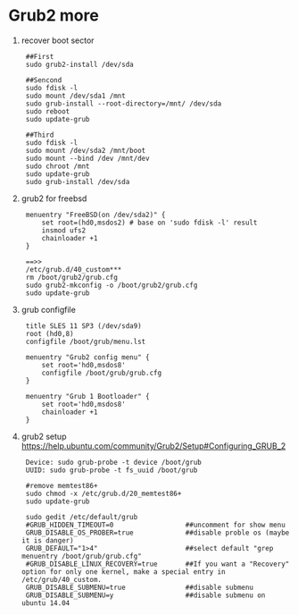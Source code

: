 Grub2 more
===================

1. recover boot sector

        ##First
        sudo grub2-install /dev/sda

        ##Sencond
        sudo fdisk -l
        sudo mount /dev/sda1 /mnt
        sudo grub-install --root-directory=/mnt/ /dev/sda
        sudo reboot
        sudo update-grub

        ##Third
        sudo fdisk -l
        sudo mount /dev/sda2 /mnt/boot
        sudo mount --bind /dev /mnt/dev
        sudo chroot /mnt
        sudo update-grub
        sudo grub-install /dev/sda

2. grub2 for freebsd

        menuentry "FreeBSD(on /dev/sda2)" {
            set root=(hd0,msdos2) # base on 'sudo fdisk -l' result 
            insmod ufs2
            chainloader +1
        }

        ==>>
        /etc/grub.d/40_custom***
        rm /boot/grub2/grub.cfg
        sudo grub2-mkconfig -o /boot/grub2/grub.cfg
        sudo update-grub

3. grub configfile

        title SLES 11 SP3 (/dev/sda9)
	    root (hd0,8)
	    configfile /boot/grub/menu.lst

        menuentry "Grub2 config menu" {
            set root='hd0,msdos8'
            configfile /boot/grub/grub.cfg
        }

        menuentry "Grub 1 Bootloader" {
            set root='hd0,msdos8'
            chainloader +1
        }

4. grub2 setup
        https://help.ubuntu.com/community/Grub2/Setup#Configuring_GRUB_2

        Device: sudo grub-probe -t device /boot/grub
        UUID: sudo grub-probe -t fs_uuid /boot/grub

        #remove memtest86+
        sudo chmod -x /etc/grub.d/20_memtest86+
        sudo update-grub

        sudo gedit /etc/default/grub
        #GRUB_HIDDEN_TIMEOUT=0                  ##uncomment for show menu
        GRUB_DISABLE_OS_PROBER=true             ##disable proble os (maybe it is danger)
        GRUB_DEFAULT="1>4"                      ##select default "grep menuentry /boot/grub/grub.cfg"
        #GRUB_DISABLE_LINUX_RECOVERY=true       ##If you want a "Recovery" option for only one kernel, make a special entry in /etc/grub/40_custom.
	    GRUB_DISABLE_SUBMENU=true               ##disable submenu
        GRUB_DISABLE_SUBMENU=y                  ##disable submenu on ubuntu 14.04
